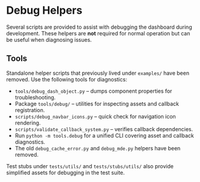 # Debug Helpers

Several scripts are provided to assist with debugging the dashboard during development. These helpers are **not** required for normal operation but can be useful when diagnosing issues.

## Tools

Standalone helper scripts that previously lived under `examples/` have been
removed. Use the following tools for diagnostics:

- `tools/debug_dash_object.py` – dumps component properties for troubleshooting.
- Package `tools/debug/` – utilities for inspecting assets and callback registration.
- `scripts/debug_navbar_icons.py` – quick check for navigation icon rendering.
- `scripts/validate_callback_system.py` – verifies callback dependencies.
- Run `python -m tools.debug` for a unified CLI covering asset and callback diagnostics.
- The old `debug_cache_error.py` and `debug_mde.py` helpers have been removed.

Test stubs under `tests/utils/` and `tests/stubs/utils/` also provide simplified assets for debugging in the test suite.
